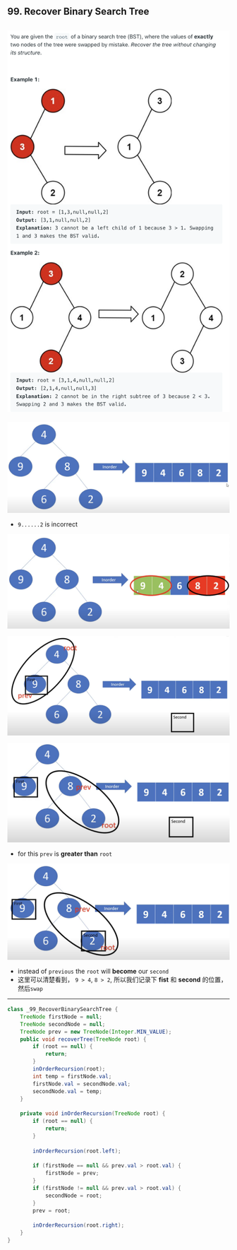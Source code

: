 ## 99. Recover Binary Search Tree
![](img/2022-12-26-15-27-29.png)
---
![](img/2022-12-26-17-29-47.png)

- `9......2` is incorrect

![](img/2022-12-26-17-33-47.png)

![](img/2022-12-26-17-35-51.png)

![](img/2022-12-26-17-36-35.png)
- for this `prev` is **greater than** `root`

![](img/2022-12-26-17-38-59.png)
- instead of `previous` the `root` will **become** our `second`
- 这里可以清楚看到， `9 > 4`, `8 > 2`, 所以我们记录下 **fist** 和 **second** 的位置， 然后`swap`

---

```java
class _99_RecoverBinarySearchTree {
    TreeNode firstNode = null;
    TreeNode secondNode = null;
    TreeNode prev = new TreeNode(Integer.MIN_VALUE);
    public void recoverTree(TreeNode root) {
        if (root == null) {
            return;
        }
        inOrderRecursion(root);
        int temp = firstNode.val;
        firstNode.val = secondNode.val;
        secondNode.val = temp;
    }

    private void inOrderRecursion(TreeNode root) {
        if (root == null) {
            return;
        }

        inOrderRecursion(root.left);

        if (firstNode == null && prev.val > root.val) {
            firstNode = prev;
        }
        if (firstNode != null && prev.val > root.val) {
            secondNode = root;
        }
        prev = root;

        inOrderRecursion(root.right);
    }
}
```